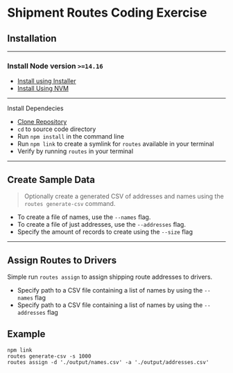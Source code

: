 # Shipment Routes Coding Exercise

## Installation

---

### Install Node version `>=14.16`

-   [Install using Installer](https://nodejs.org/en/download/)
-   [Install Using NVM](https://github.com/nvm-sh/nvm#install--update-script)

---

Install Dependecies

-   [Clone Repository](https://github.com/stansky/shipment-routing)
-   `cd` to source code directory
-   Run `npm install` in the command line
-   Run `npm link` to create a symlink for `routes` available in your terminal
-   Verify by running `routes` in your terminal

---

## Create Sample Data

> Optionally create a generated CSV of addresses and names using the `routes generate-csv` command.

-   To create a file of names, use the `--names` flag.
-   To create a file of just addresses, use the `--addresses` flag.
-   Specify the amount of records to create using the `--size` flag

---

## Assign Routes to Drivers

Simple run `routes assign` to assign shipping route addresses to drivers.

-   Specify path to a CSV file containing a list of names by using the `--names` flag
-   Specify path to a CSV file containing a list of names by using the `--addresses` flag

## Example

```
npm link
routes generate-csv -s 1000
routes assign -d './output/names.csv' -a './output/addresses.csv'
```
